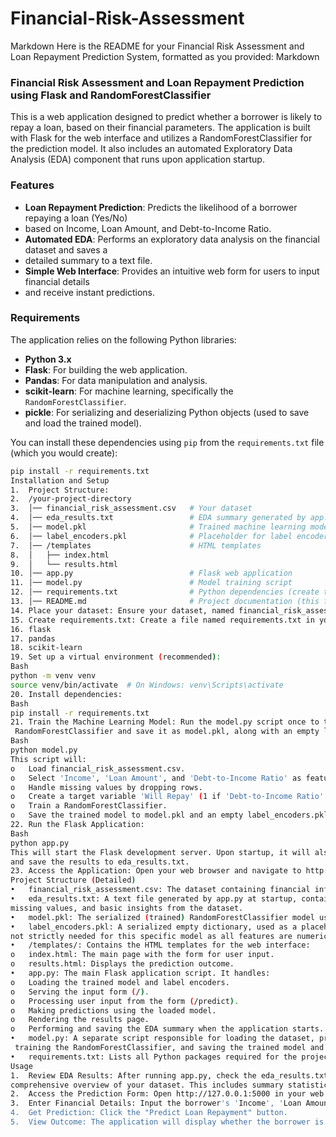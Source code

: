 # Financial-Risk-Assessment
Markdown
Here is the README for your Financial Risk Assessment and Loan Repayment Prediction System, formatted as you provided:
Markdown
### Financial Risk Assessment and Loan Repayment Prediction using Flask and RandomForestClassifier

This is a web application designed to predict whether a borrower is likely to repay a loan, based on their financial parameters.
The application is built with Flask for the web interface and utilizes a RandomForestClassifier for the prediction model. 
It also includes an automated Exploratory Data Analysis (EDA) component that runs upon application startup.

### Features

* **Loan Repayment Prediction**: Predicts the likelihood of a borrower repaying a loan (Yes/No)
* based on Income, Loan Amount, and Debt-to-Income Ratio.
* **Automated EDA**: Performs an exploratory data analysis on the financial dataset and saves a
* detailed summary to a text file.
* **Simple Web Interface**: Provides an intuitive web form for users to input financial details
* and receive instant predictions.

### Requirements

The application relies on the following Python libraries:

* **Python 3.x**
* **Flask**: For building the web application.
* **Pandas**: For data manipulation and analysis.
* **scikit-learn**: For machine learning, specifically the `RandomForestClassifier`.
* **pickle**: For serializing and deserializing Python objects (used to save and load the trained model).

You can install these dependencies using `pip` from the `requirements.txt` file (which you would create):

```bash
pip install -r requirements.txt
Installation and Setup
1.	Project Structure:
2.	/your-project-directory
3.	│── financial_risk_assessment.csv   # Your dataset
4.	│── eda_results.txt                 # EDA summary generated by app.py
5.	│── model.pkl                       # Trained machine learning model
6.	│── label_encoders.pkl              # Placeholder for label encoders (empty in this case)
7.	│── /templates                      # HTML templates
8.	│   ├── index.html
9.	│   └── results.html
10.	│── app.py                          # Flask web application
11.	│── model.py                        # Model training script
12.	│── requirements.txt                # Python dependencies (create this file)
13.	│── README.md                       # Project documentation (this file)
14.	Place your dataset: Ensure your dataset, named financial_risk_assessment.csv, is in the root directory of your project (same level as app.py and model.py).
15.	Create requirements.txt: Create a file named requirements.txt in your project root with the following content:
16.	flask
17.	pandas
18.	scikit-learn
19.	Set up a virtual environment (recommended):
Bash
python -m venv venv
source venv/bin/activate  # On Windows: venv\Scripts\activate
20.	Install dependencies:
Bash
pip install -r requirements.txt
21.	Train the Machine Learning Model: Run the model.py script once to train the
 RandomForestClassifier and save it as model.pkl, along with an empty label_encoders.pkl file.
Bash
python model.py
This script will:
o	Load financial_risk_assessment.csv.
o	Select 'Income', 'Loan Amount', and 'Debt-to-Income Ratio' as features.
o	Handle missing values by dropping rows.
o	Create a target variable 'Will Repay' (1 if 'Debt-to-Income Ratio' < 0.4, else 0).
o	Train a RandomForestClassifier.
o	Save the trained model to model.pkl and an empty label_encoders.pkl.
22.	Run the Flask Application:
Bash
python app.py
This will start the Flask development server. Upon startup, it will also automatically perform EDA
and save the results to eda_results.txt.
23.	Access the Application: Open your web browser and navigate to http://127.0.0.1:5000.
Project Structure (Detailed)
•	financial_risk_assessment.csv: The dataset containing financial information for loan repayment prediction.
•	eda_results.txt: A text file generated by app.py at startup, containing a summary of descriptive statistics,
missing values, and basic insights from the dataset.
•	model.pkl: The serialized (trained) RandomForestClassifier model used for predictions.
•	label_encoders.pkl: A serialized empty dictionary, used as a placeholder for potential label encoders, though
not strictly needed for this specific model as all features are numeric.
•	/templates/: Contains the HTML templates for the web interface:
o	index.html: The main page with the form for user input.
o	results.html: Displays the prediction outcome.
•	app.py: The main Flask application script. It handles:
o	Loading the trained model and label encoders.
o	Serving the input form (/).
o	Processing user input from the form (/predict).
o	Making predictions using the loaded model.
o	Rendering the results page.
o	Performing and saving the EDA summary when the application starts.
•	model.py: A separate script responsible for loading the dataset, preprocessing it,
 training the RandomForestClassifier, and saving the trained model and label encoders.
•	requirements.txt: Lists all Python packages required for the project.
Usage
1.	Review EDA Results: After running app.py, check the eda_results.txt file in your project directory for a
comprehensive overview of your dataset. This includes summary statistics, missing values, and data insights.
2.	Access the Prediction Form: Open http://127.0.0.1:5000 in your web browser.
3.	Enter Financial Details: Input the borrower's 'Income', 'Loan Amount', and 'Debt-to-Income Ratio' into the respective fields.
4.	Get Prediction: Click the "Predict Loan Repayment" button.
5.	View Outcome: The application will display whether the borrower is "✅ Yes, likely to repay the loan." or "❌ No, unlikely to repay the loan." based on the model's prediction.

